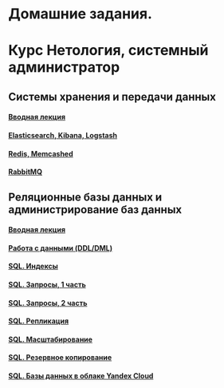# Домашние задания. 
# Курс Нетология, системный администратор
## Системы хранения и передачи данных

#### [Вводная лекция](./DB_intro/README.md)

#### [Elasticsearch, Kibana, Logstash](./DB_ELK/README.md)

#### [Redis, Memcashed](/DB_redis_memcached/README.md)

#### [RabbitMQ](/DB_rabbit/README.md)

## Реляционные базы данных и администрирование баз данных

#### [Вводная лекция](./SQL_intro/README.md)

#### [Работа с данными (DDL/DML)](./SQL_DDL_DML/README.md)

#### [SQL. Индексы](./SQL_indexes/README.md)

#### [SQL. Запросы, 1 часть](./SQL_part1/README.md)

#### [SQL. Запросы, 2 часть](./SQL_part2/README.md)

#### [SQL. Репликация](./SQL_replication_part1/README.md)

#### [SQL. Масштабирование](./SQL_sharding/README.md)

#### [SQL. Резервное копирование](./SQL_backup/README.md)

#### [SQL. Базы данных в облаке Yandex Cloud](./SQL_cloud/README.md)